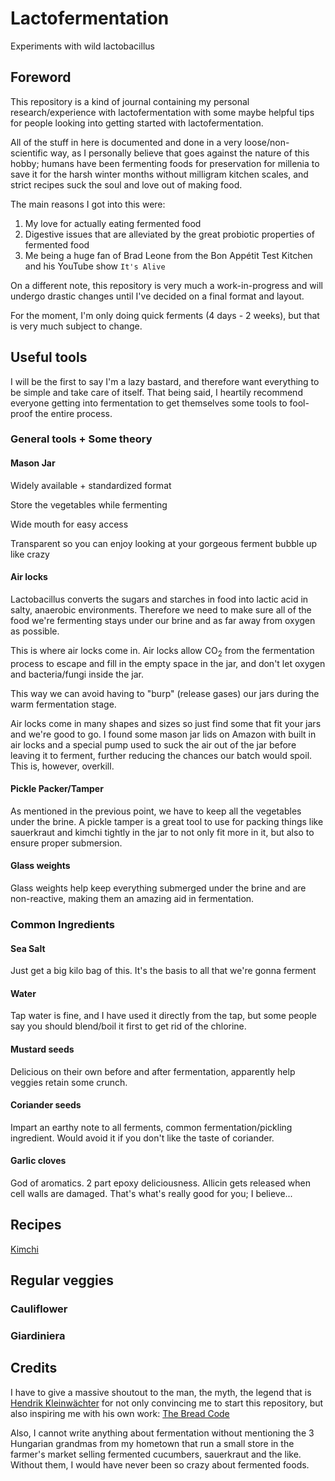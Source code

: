 # Lactofermentation
Experiments with wild lactobacillus

## Foreword
This repository is a kind of journal containing my personal research/experience with lactofermentation with some maybe helpful tips for people looking into getting started with lactofermentation.

All of the stuff in here is documented and done in a very loose/non-scientific way, as I personally believe that goes against the nature of this hobby; humans have been fermenting foods for preservation for millenia to save it for the harsh winter months without milligram kitchen scales, and strict recipes suck the soul and love out of making food.

The main reasons I got into this were:

1. My love for actually eating fermented food
2. Digestive issues that are alleviated by the great probiotic properties of fermented food
3. Me being a huge fan of Brad Leone from the Bon Appétit Test Kitchen and his YouTube show `It's Alive`

On a different note, this repository is very much a work-in-progress and will undergo drastic changes until I've decided on a final format and layout.

For the moment, I'm only doing quick ferments (4 days - 2 weeks), but that is very much subject to change.

## Useful tools

I will be the first to say I'm a lazy bastard, and therefore want everything to be simple and take care of itself. That being said, I heartily recommend everyone getting into fermentation to get themselves some tools to fool-proof the entire process.

### General tools + Some theory

#### Mason Jar

Widely available + standardized format

Store the vegetables while fermenting

Wide mouth for easy access

Transparent so you can enjoy looking at your gorgeous ferment bubble up like crazy

#### Air locks

Lactobacillus converts the sugars and starches in food into lactic acid in salty, anaerobic environments. Therefore we need to make sure all of the food we're fermenting stays under our brine and as far away from oxygen as possible.

This is where air locks come in. Air locks allow CO<sub>2</sub> from the fermentation process to escape and fill in the empty space in the jar, and don't let oxygen and bacteria/fungi inside the jar.

This way we can avoid having to "burp" (release gases) our jars during the warm fermentation stage.

Air locks come in many shapes and sizes so just find some that fit your jars and we're good to go. I found some mason jar lids on Amazon with built in air locks and a special pump used to suck the air out of the jar before leaving it to ferment, further reducing the chances our batch would spoil. This is, however, overkill.

#### Pickle Packer/Tamper

As mentioned in the previous point, we have to keep all the vegetables under the brine. A pickle tamper is a great tool to use for packing things like sauerkraut and kimchi tightly in the jar to not only fit more in it, but also to ensure proper submersion.

#### Glass weights

Glass weights help keep everything submerged under the brine and are non-reactive, making them an amazing aid in fermentation.

### Common Ingredients

#### Sea Salt

Just get a big kilo bag of this. It's the basis to all that we're gonna ferment

#### Water

Tap water is fine, and I have used it directly from the tap, but some people say you should blend/boil it first to get rid of the chlorine.

#### Mustard seeds

Delicious on their own before and after fermentation, apparently help veggies retain some crunch.

#### Coriander seeds

Impart an earthy note to all ferments, common fermentation/pickling ingredient. Would avoid it if you don't like the taste of coriander.

#### Garlic cloves

God of aromatics. 2 part epoxy deliciousness. Allicin gets released when cell walls are damaged. That's what's really good for you; I believe...

## Recipes

[Kimchi](Kimchi.md)

## Regular veggies

### Cauliflower

### Giardiniera

## Credits

I have to give a massive shoutout to the man, the myth, the legend that is [Hendrik Kleinwächter](https://github.com/hendricius) for not only convincing me to start this repository, but also inspiring me with his own work: [The Bread Code](https://github.com/hendricius/the-bread-code)

Also, I cannot write anything about fermentation without mentioning the 3 Hungarian grandmas from my hometown that run a small store in the farmer's market selling fermented cucumbers, sauerkraut and the like. Without them, I would have never been so crazy about fermented foods.